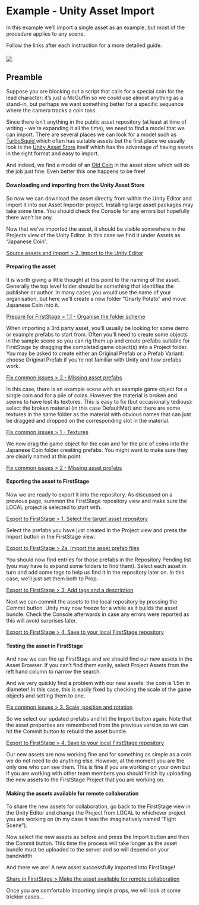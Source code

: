 # Example - Unity Asset Import

In this example we’ll import a single asset as an example, but most of the procedure applies to any scene.

Follow the links after each instruction for a more detailed guide.

#### ![](https://firststage.moviestorm.co.uk/wp-content/uploads/2020/10/Old-Coin-asset-300x225.png)

## Preamble

Suppose you are blocking out a script that calls for a special coin for the lead character: it’s just a McGuffin so we could use almost anything as a stand-in, but perhaps we want something better for a specific sequence where the camera tracks a coin toss.

Since there isn’t anything in the public asset repository (at least at time of writing - we’re expanding it all the time), we need to find a model that we can import. There are several places we can look for a model such as [TurboSquid ](https://www.turbosquid.com/)which often has suitable assets but the first place we usually look is the [Unity Asset Store](https://assetstore.unity.com/) itself which has the advantage of having assets in the right format and easy to import.

And indeed, we find a model of an [Old Coin](https://assetstore.unity.com/packages/3d/props/old-coin-49530) in the asset store which will do the job just fine. Even better this one happens to be free!

#### Downloading and importing from the Unity Asset Store

So now we can download the asset directly from within the Unity Editor and import it into our Asset Importer project. Installing large asset packages may take some time. You should check the Console for any errors but hopefully there won’t be any.

Now that we’ve imported the asset, it should be visible somewhere in the Projects view of the Unity Editor. In this case we find it under Assets as “Japanese Coin”.

[Source assets and import > 2. Import to the Unity Editor](source-assets-and-import.md#import-into-the-unity-editor)

#### Preparing the asset

It is worth giving a little thought at this point to the naming of the asset. Generally the top level folder should be something that identifies the publisher or author. In many cases you would use the name of your organisation, but here we’ll create a new folder “Gnarly Potato” and move Japanese Coin into it.

[Prepare for FirstStage > 1.1 - Organise the folder scheme](prepare-assets-for-firststage.md#organise-the-folder-scheme)

When importing a 3rd party asset, you’ll usually be looking for some demo or example prefabs to start from. Often you’ll need to create some objects in the sample scene so you can rig them up and create prefabs suitable for FirstStage by dragging the completed game object(s) into a Project folder. You may be asked to create either an Original Prefab or a Prefab Variant: choose Original Prefab if you’re not familiar with Unity and how prefabs work.

[Fix common issues > 2 - Missing asset prefabs](fix-common-issues.md#id-2.-missing-asset-prefabs)

In this case, there is an example scene with an example game object for a single coin and for a pile of coins. However the material is broken and seems to have lost its textures. This is easy to fix (but occasionally tedious): select the broken material (in this case DefaultMat) and there are some textures in the same folder as the material with obvious names that can just be dragged and dropped on the corresponding slot in the material.

[Fix common issues > 1 - Textures](fix-common-issues.md#id-1.-textures)

We now drag the game object for the coin and for the pile of coins into the Japanese Coin folder creatiing prefabs. You might want to make sure they are clearly named at this point.

[Fix common issues > 2 - Missing asset prefabs](fix-common-issues.md#id-2.-missing-asset-prefabs)

#### Exporting the asset to FirstStage

Now we are ready to export it into the repository. As discussed on a previous page, summon the FirstStage repository view and make sure the LOCAL project is selected to start with.

[Export to FirstStage > 1. Select the target asset repository](export-to-firststage/#select-the-target-asset-repository)

Select the prefabs you have just created in the Project view and press the Import button in the FirstStage view.

[Export to FirstStage > 2a. Import the asset prefab files](export-to-firststage/#import-asset-prefabs)

You should now find entries for those prefabs in the Repository Pending list (you may have to expand some folders to find them). Select each asset in turn and add some tags to help us find it in the repository later on. In this case, we’ll just set them both to Prop.

[Export to FirstStage > 3. Add tags and a description](export-to-firststage/#add-tags-and-a-description)

Next we can commit the assets to the local repository by pressing the Commit button. Unity may now freeze for a while as it builds the asset bundle. Check the Console afterwards in case any errors were reported as this will avoid surprises later.

[Export to FirstStage > 4. Save to your local FirstStage repository](export-to-firststage/#save-to-firststage-repository)

#### Testing the asset in FirstStage

And now we can fire up FirstStage and we should find our new assets in the Asset Browser. If you can’t find them easily, select Project Assets from the left hand column to narrow the search.

And we very quickly find a problem with our new assets: the coin is 1.5m in diameter! In this case, this is easily fixed by checking the scale of the game objects and setting them to one.

[Fix common issues > 3. Scale, position and rotation](fix-common-issues.md#id-3.-scale-position-and-rotation)

So we select our updated prefabs and hit the Import button again. Note that the asset properties are remembered from the previous version so we can hit the Commit button to rebuild the asset bundle.

[Export to FirstStage > 4. Save to your local FirstStage repository](export-to-firststage/#save-to-firststage-repository)

Our new assets are now working fine and for something as simple as a coin we do not need to do anything else. However, at the moment you are the only one who can see them. This is fine if you are working on your own but if you are working with other team members you should finish by uploading the new assets to the FirstStage Project that you are working on.

#### Making the assets available for remote collaboration

To share the new assets for collaboration, go back to the FirstStage view in the Unity Editor and change the Project from LOCAL to whichever project you are working on (in my case it was the imaginatively named “Fight Scene”).

Now select the new assets as before and press the Import button and then the Commit button. This time the process will take longer as the asset bundle must be uploaded to the server and so will depend on your bandwidth.

And there we are! A new asset successfully imported into FirstStage!

[Share in FirstStage > Make the asset available for remote collaboration](share-in-firststage-cloud.md#make-the-asset-available-for-remote-collaboration)

Once you are comfortable importing simple props, we will look at some trickier cases…
